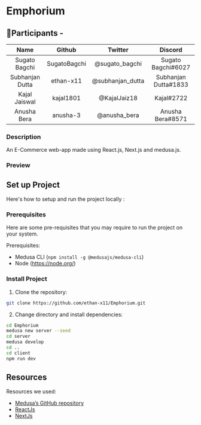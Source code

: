 # Emphorium



🙋**Participants -**
-----------------

| Name | Github | Twitter | Discord |
| :-------------: | :-------------: | :-------------: | :-------------: |
| Sugato Bagchi | SugatoBagchi | @sugato_bagchi | Sugato Bagchi#6027
| Subhanjan Dutta | ethan-x11 | @subhanjan_dutta | Subhanjan Dutta#1833
| Kajal Jaiswal | kajal1801 | @KajalJaiz18 | Kajal#2722
| Anusha Bera | anusha-3 | @anusha_bera | Anusha Bera#8571



### **Description**

An E-Commerce web-app made using React.js, Next.js and medusa.js.

### Preview




## Set up Project

Here's how to setup and run the project locally :

### Prerequisites

Here are some pre-requisites that you may require to run the project on your system.

Prerequisites:

- Medusa CLI (```npm install -g @medusajs/medusa-cli```) 
- Node (https://node.org/)

### Install Project


1. Clone the repository:

```bash
git clone https://github.com/ethan-x11/Emphorium.git
```

2. Change directory and install dependencies:

```bash
cd Emphorium
medusa new server --seed
cd server
medusa develop
cd ..
cd client 
npm run dev
```

## Resources

Resources we used:

- [Medusa’s GitHub repository](https://github.com/medusajs/medusa)
- [ReactJs](https://reactjs.org/)
- [NextJs](https://nextjs.org/)
